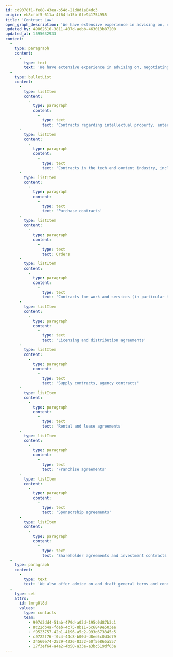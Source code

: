 ```yaml
---
id: cd9378f1-fe88-43ea-b54d-21d8d1a04dc3
origin: eb8cfbf5-611a-4f64-b15b-0fe941754955
title: 'Contract Law'
open_graph_description: 'We have extensive experience in advising on, negotiating, and drafting all commercially relevant types of contracts.'
updated_by: 49862616-3811-407d-aebb-463013b87200
updated_at: 1695632933
content:
  -
    type: paragraph
    content:
      -
        type: text
        text: 'We have extensive experience in advising on, negotiating, and drafting all commercially relevant types of contracts such as, in particular:'
  -
    type: bulletList
    content:
      -
        type: listItem
        content:
          -
            type: paragraph
            content:
              -
                type: text
                text: 'Contracts regarding intellectual property, entertainment and art'
      -
        type: listItem
        content:
          -
            type: paragraph
            content:
              -
                type: text
                text: 'Contracts in the tech and content industry, including data agreements and technology transfers'
      -
        type: listItem
        content:
          -
            type: paragraph
            content:
              -
                type: text
                text: 'Purchase contracts'
      -
        type: listItem
        content:
          -
            type: paragraph
            content:
              -
                type: text
                text: Orders
      -
        type: listItem
        content:
          -
            type: paragraph
            content:
              -
                type: text
                text: 'Contracts for work and services (in particular total/general contractor contracts for work and services and other contracts relating to the construction industry)'
      -
        type: listItem
        content:
          -
            type: paragraph
            content:
              -
                type: text
                text: 'Licensing and distribution agreements'
      -
        type: listItem
        content:
          -
            type: paragraph
            content:
              -
                type: text
                text: 'Supply contracts, agency contracts'
      -
        type: listItem
        content:
          -
            type: paragraph
            content:
              -
                type: text
                text: 'Rental and lease agreements'
      -
        type: listItem
        content:
          -
            type: paragraph
            content:
              -
                type: text
                text: 'Franchise agreements'
      -
        type: listItem
        content:
          -
            type: paragraph
            content:
              -
                type: text
                text: 'Sponsorship agreements'
      -
        type: listItem
        content:
          -
            type: paragraph
            content:
              -
                type: text
                text: 'Shareholder agreements and investment contracts'
  -
    type: paragraph
    content:
      -
        type: text
        text: 'We also offer advice on and draft general terms and conditions (GTC) as well as standard contracts tailored to the needs of our clients.'
  -
    type: set
    attrs:
      id: lmrg0l8d
      values:
        type: contacts
        team:
          - 997d3dd4-51ab-479d-a03d-195c0d87b3c1
          - 8c22db4a-fdeb-4c75-8b11-6c6849e503ee
          - f9523757-42b1-4196-a5c2-993d673345c5
          - c9722f76-f0c4-44c8-b00d-d8ee5c0d3d79
          - 34560e74-2529-4226-8332-60f5e865a557
          - 17f3ef64-a4a2-4b50-a33e-a3bc519df03a
---
```

